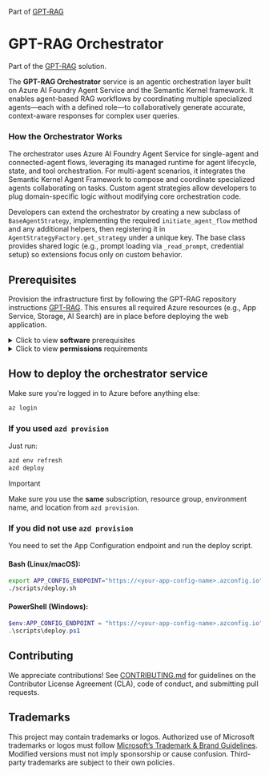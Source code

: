 Part of [GPT‑RAG](https://aka.ms/gpt-rag)

<!-- 
page_type: sample
languages:
- azdeveloper
- powershell
- bicep
products:
- azure
- azure-ai-foundry
- azure-openai
- azure-ai-search
urlFragment: GPT-RAG
name: Multi-repo ChatGPT and Enterprise data with Azure OpenAI and AI Search
description: GPT-RAG core is a Retrieval-Augmented Generation pattern running in Azure, using Azure AI Search for retrieval and Azure OpenAI large language models to power ChatGPT-style and Q&A experiences.
-->
# GPT-RAG Orchestrator

Part of the [GPT-RAG](https://github.com/Azure/gpt-rag) solution.

The **GPT-RAG Orchestrator** service is an agentic orchestration layer built on Azure AI Foundry Agent Service and the Semantic Kernel framework. It enables agent-based RAG workflows by coordinating multiple specialized agents—each with a defined role—to collaboratively generate accurate, context-aware responses for complex user queries.


### How the Orchestrator Works

The orchestrator uses Azure AI Foundry Agent Service for single-agent and connected-agent flows, leveraging its managed runtime for agent lifecycle, state, and tool orchestration. For multi-agent scenarios, it integrates the Semantic Kernel Agent Framework to compose and coordinate specialized agents collaborating on tasks. Custom agent strategies allow developers to plug domain-specific logic without modifying core orchestration code.

Developers can extend the orchestrator by creating a new subclass of `BaseAgentStrategy`, implementing the required `initiate_agent_flow` method and any additional helpers, then registering it in `AgentStrategyFactory.get_strategy` under a unique key. The base class provides shared logic (e.g., prompt loading via `_read_prompt`, credential setup) so extensions focus only on custom behavior. 

## Prerequisites

Provision the infrastructure first by following the GPT-RAG repository instructions [GPT-RAG](https://github.com/azure/gpt-rag/tree/feature/vnext-architecture). This ensures all required Azure resources (e.g., App Service, Storage, AI Search) are in place before deploying the web application.

<details markdown="block">
<summary>Click to view <strong>software</strong> prerequisites</summary>
<br>
The machine used to customize and or deploy the service should have:

* Azure CLI: [Install Azure CLI](https://learn.microsoft.com/cli/azure/install-azure-cli)
* Azure Developer CLI (optional, if using azd): [Install azd](https://learn.microsoft.com/en-us/azure/developer/azure-developer-cli/install-azd)
* Git: [Download Git](https://git-scm.com/downloads)
* Python 3.12: [Download Python 3.12](https://www.python.org/downloads/release/python-3120/)
* Docker CLI: [Install Docker](https://docs.docker.com/get-docker/)
* VS Code (recommended): [Download VS Code](https://code.visualstudio.com/download)
</details>


<details markdown="block">
<summary>Click to view <strong>permissions</strong> requirements</summary>
<br>
To customize the service, your user should have the following roles:

| Resource                | Role                                | Description                                 |
| :---------------------- | :---------------------------------- | :------------------------------------------ |
| App Configuration Store | App Configuration Data Owner        | Full control over configuration settings    |
| Container Registry      | AcrPush                             | Push and pull container images              |
| Key Vault               | Key Vault Contributor               | Manage Key Vault Secrets                    |
| AI Search Service       | Search Service Contributor          | Create or update search service components  |
| AI Search Service       | Search Index Data Contributor       | Read and write index data                   |
| Storage Account         | Storage Blob Data Contributor       | Read and write blob data                    |
| AI Foundry Project      | Azure AI Project User               | Access and work with the AI Foundry project |
| Cosmos DB               | Cosmos DB Built-in Data Contributor | Read and write documents in Cosmos DB       |

To deploy the service, assign these roles to your user or service principal:

| Resource                                   | Role                             | Description           |
| :----------------------------------------- | :------------------------------- | :-------------------- |
| App Configuration Store                    | App Configuration Data Reader    | Read config           |
| Container Registry                         | AcrPush                          | Push images           |
| Azure Container App                        | Azure Container Apps Contributor | Manage Container Apps |

Ensure the deployment identity has these roles at the correct scope (subscription or resource group).

</details>

## How to deploy the orchestrator service

Make sure you're logged in to Azure before anything else:

```bash
az login
```

### If you used `azd provision`

Just run:

```bash
azd env refresh
azd deploy
```

> [!IMPORTANT]
> Make sure you use the **same** subscription, resource group, environment name, and location from `azd provision`.

### If you did **not** use `azd provision`

You need to set the App Configuration endpoint and run the deploy script.

#### Bash (Linux/macOS):

```bash
export APP_CONFIG_ENDPOINT="https://<your-app-config-name>.azconfig.io"
./scripts/deploy.sh
```

#### PowerShell (Windows):

```powershell
$env:APP_CONFIG_ENDPOINT = "https://<your-app-config-name>.azconfig.io"
.\scripts\deploy.ps1
```

## Contributing

We appreciate contributions! See [CONTRIBUTING.md](./CONTRIBUTING.md) for guidelines on the Contributor License Agreement (CLA), code of conduct, and submitting pull requests.

## Trademarks

This project may contain trademarks or logos. Authorized use of Microsoft trademarks or logos must follow [Microsoft’s Trademark & Brand Guidelines](https://www.microsoft.com/en-us/legal/intellectualproperty/trademarks/usage/general). Modified versions must not imply sponsorship or cause confusion. Third-party trademarks are subject to their own policies.